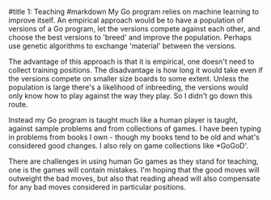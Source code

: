 #title 1: Teaching
#markdown
My Go program relies on machine learning to improve itself. An empirical approach
would be to have a population of versions of a Go program, let the versions compete against
each other, and choose the best versions to 'breed' and improve the population. Perhaps
use genetic algorithms to exchange 'material' between the versions.

The advantage of this approach is that it is empirical, one doesn't need to collect
training positions. The disadvantage is how long it would take even if the versions
compete on smaller size boards to some extent. Unless the population is large there's
a likelihood of inbreeding, the versions would only know how to play against the
way they play. So I didn't go down this route.

Instead my Go program is taught much like a human player is taught, against sample
problems and from collections of games. I have been typing in problems from books
I own - though my books tend to be old and what's considered good changes. I also
rely on game collections like *GoGoD'.

There are challenges in using human Go games as they stand for teaching, one is the games will
contain mistakes. I'm hoping that the good moves will outweight the bad moves, but
also that reading ahead will also compensate for any bad moves considered in
particular positions.
